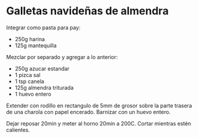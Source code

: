 # Galletas navideñas de almendra

Integrar como pasta para pay:
- 250g harina
- 125g mantequilla

Mezclar por separado y agregar a lo anterior:
- 250g azucar estandar
- 1 pizca sal
- 1 tsp canela
- 125g almendra triturada
- 1 huevo entero

Extender con rodillo en rectangulo de 5mm de grosor sobre la parte trasera de una charola con papel encerado. Barnizar con un huevo entero. 

Dejar reposar 20min y meter al horno 20min a 200C. Cortar mientras estén calientes. 